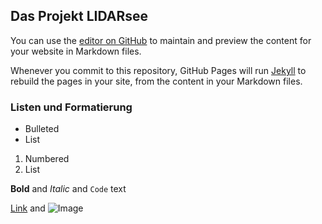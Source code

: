 ## Das Projekt LIDARsee

You can use the [editor on GitHub](https://github.com/ACtest20172/test2/edit/master/index.md) to maintain and preview the content for your website in Markdown files.

Whenever you commit to this repository, GitHub Pages will run [Jekyll](https://jekyllrb.com/) to rebuild the pages in your site, from the content in your Markdown files.

### Listen und Formatierung

- Bulleted
- List

1. Numbered
2. List

**Bold** and _Italic_ and `Code` text

[Link](url) and ![Image](src)
